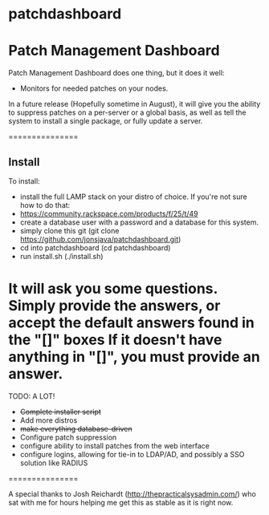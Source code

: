patchdashboard
==============

Patch Management Dashboard
===============
Patch Management Dashboard does one thing, but it does it well:
* Monitors for needed patches on your nodes.

In a future release (Hopefully sometime in August), it will give you the ability to suppress patches on
a per-server or a global basis, as well as tell the system to install a single package, or fully update a
server.

===============
## Install

To install:
* install the full LAMP stack on your distro of choice. If you're not sure how to do that:
 * https://community.rackspace.com/products/f/25/t/49
* create a database user with a password and a database for this system.
* simply clone this git (git clone https://github.com/jonsjava/patchdashboard.git)
* cd into patchdashboard (cd patchdashboard)
* run install.sh (./install.sh)

It will ask you some questions. Simply provide the answers, or accept the default answers found in the "[]" boxes
If it doesn't have anything in "[]", you must provide an answer.
===============
TODO: A LOT!


* ~~Complete installer script~~
* Add more distros
* ~~make everything database-driven~~
* Configure patch suppression
* configure ability to install patches from the web interface
* configure logins, allowing for tie-in to LDAP/AD, and possibly a SSO solution like RADIUS

===============

A special thanks to Josh Reichardt (http://thepracticalsysadmin.com/) who sat with me for hours helping me get this as stable as it is right now.